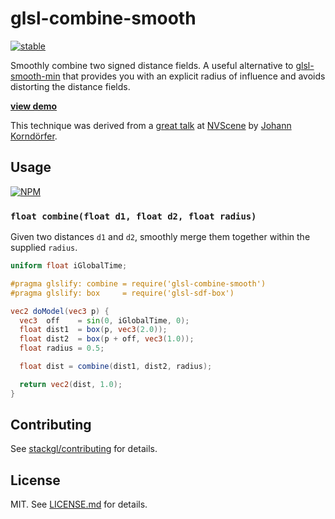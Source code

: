 # glsl-combine-smooth

[![stable](http://badges.github.io/stability-badges/dist/stable.svg)](http://github.com/badges/stability-badges)

Smoothly combine two signed distance fields. A useful alternative
to [glsl-smooth-min](https://github.com/stackgl/glsl-smooth-min)
that provides you with an explicit radius of influence and avoids
distorting the distance fields.

**[view demo](http://stack.gl/glsl-combine-smooth/)**

This technique was derived from a
[great talk](https://www.youtube.com/watch?v=s8nFqwOho-s) at
[NVScene](http://nv.scene.org/) by
[Johann Korndörfer](https://twitter.com/cupe_cupe).

## Usage

[![NPM](https://nodei.co/npm/glsl-combine-smooth.png)](https://nodei.co/npm/glsl-combine-smooth/)

### `float combine(float d1, float d2, float radius)`

Given two distances `d1` and `d2`, smoothly merge them together
within the supplied `radius`.

``` glsl
uniform float iGlobalTime;

#pragma glslify: combine = require('glsl-combine-smooth')
#pragma glslify: box     = require('glsl-sdf-box')

vec2 doModel(vec3 p) {
  vec3  off    = sin(0, iGlobalTime, 0);
  float dist1  = box(p, vec3(2.0));
  float dist2  = box(p + off, vec3(1.0));
  float radius = 0.5;

  float dist = combine(dist1, dist2, radius);

  return vec2(dist, 1.0);
}
```

## Contributing

See [stackgl/contributing](https://github.com/stackgl/contributing) for details.

## License

MIT. See [LICENSE.md](http://github.com/stackgl/glsl-combine-smooth/blob/master/LICENSE.md) for details.
